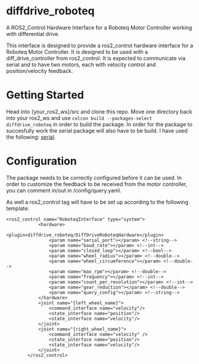 # diffdrive_roboteq
A ROS2_Control Hardware Interface for a Roboteq Motor Controller working with differential drive.

This interface is designed to provide a ros2_control hardware interface for a Roboteq Motor Controller. It is designed to be used with a diff_drive_controller from ros2_control. It is expected to communicate via serial and to have two motors, each with velocity control and position/velocity feedback.

# Getting Started
Head into {your_ros2_ws}/src and clone this repo.
Move one directory back into your ros2_ws and use ```colcon build --packages-select diffdrive_roboteq``` in order to build the package.
In order for the package to succesfully work the serial package will also have to be build. I have used the following: [serial](https://github.com/wjwwood/serial/tree/ros2?tab=MIT-1-ov-file).

# Configuration
The package needs to be correctly configured before it can be used.
In order to customize the feedback to be received from the motor controller, you can comment in/out in /config/query.yaml.

As well a ros2_control tag will have to be set up according to the following template:
```
<ros2_control name="RoboteqInterface" type="system">
            <hardware>
                <plugin>diffdrive_roboteq/DiffDriveRoboteqHardware</plugin>
                <param name="serial_port"></param> <!--string-->
                <param name="baud_rate"></param> <!--int-->
                <param name="closed_loop"></param> <!--bool-->
                <param name="wheel_radius"></param> <!--double-->
                <param name="wheel_circumference"></param> <!--double-->
                <param name="max_rpm"></param> <!--double-->
                <param name="frequency"></param> <!--int-->
                <param name="count_per_revolution"></param> <!--int-->
                <param name="gear_reduction"></param> <!--double-->  
                <param name="query_config"></param> <!--string-->
            </hardware>
            <joint name="{left_wheel_name}">
                <command_interface name="velocity"/>
                <state_interface name="position"/>
                <state_interface name="velocity"/>
            </joint>
            <joint name="{right_wheel_name}">
                <command_interface name="velocity" />
                <state_interface name="position"/>
                <state_interface name="velocity"/>
            </joint>
        </ros2_control>
```
